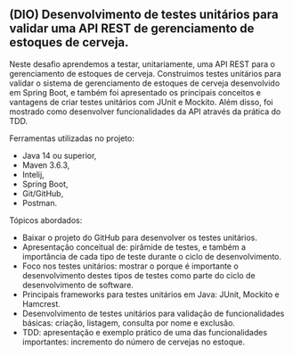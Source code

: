 <h2>(DIO) Desenvolvimento de testes unitários para validar uma API REST de gerenciamento de estoques de cerveja.</h2>

Neste desafio aprendemos a testar, unitariamente, uma API REST para o gerenciamento de estoques de cerveja. Construimos testes unitários para validar o sistema de gerenciamento de estoques de cerveja desenvolvido em Spring Boot, e também foi apresentado os principais conceitos e vantagens de criar testes unitários com JUnit e Mockito. Além disso, foi mostrado como desenvolver funcionalidades da API através da prática do TDD.

Ferramentas utilizadas no projeto:

- Java 14 ou superior, 
- Maven 3.6.3, 
- Intelij, 
- Spring Boot, 
- Git/GitHub, 
- Postman.

Tópicos abordados:

* Baixar o projeto do GitHub para desenvolver os testes unitários. 
* Apresentação conceitual de: pirâmide de testes, e também a importância de cada tipo de teste durante o ciclo de desenvolvimento.
* Foco nos testes unitários: mostrar o porque é importante o desenvolvimento destes tipos de testes como parte do ciclo de desenvolvimento de software.
* Principais frameworks para testes unitários em Java: JUnit, Mockito e Hamcrest. 
* Desenvolvimento de testes unitários para validação de funcionalidades básicas: criação, listagem, consulta por nome e exclusão.
* TDD: apresentação e exemplo prático de uma das funcionalidades importantes: incremento do número de cervejas no estoque.


